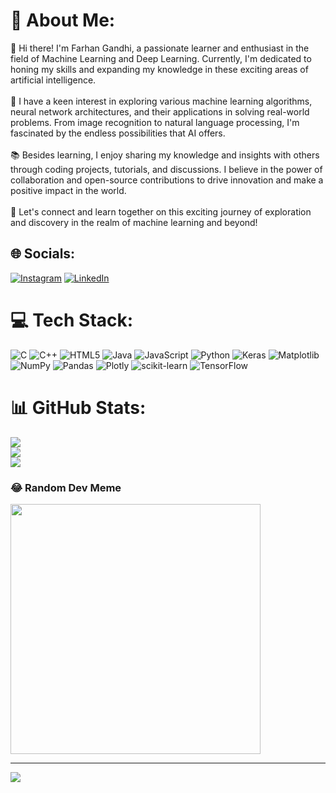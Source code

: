 # 💫 About Me:
👋 Hi there! I'm Farhan Gandhi, a passionate learner and enthusiast in the field of Machine Learning and Deep Learning. Currently, I'm dedicated to honing my skills and expanding my knowledge in these exciting areas of artificial intelligence.<br><br>🧠 I have a keen interest in exploring various machine learning algorithms, neural network architectures, and their applications in solving real-world problems. From image recognition to natural language processing, I'm fascinated by the endless possibilities that AI offers.<br><br>📚 Besides learning, I enjoy sharing my knowledge and insights with others through coding projects, tutorials, and discussions. I believe in the power of collaboration and open-source contributions to drive innovation and make a positive impact in the world.<br><br>🌟 Let's connect and learn together on this exciting journey of exploration and discovery in the realm of machine learning and beyond!


## 🌐 Socials:
[![Instagram](https://img.shields.io/badge/Instagram-%23E4405F.svg?logo=Instagram&logoColor=white)](https://instagram.com/farhan0351_) [![LinkedIn](https://img.shields.io/badge/LinkedIn-%230077B5.svg?logo=linkedin&logoColor=white)](https://linkedin.com/in/https://www.linkedin.com/in/farhan-gandhi-610544255/) 

# 💻 Tech Stack:
![C](https://img.shields.io/badge/c-%2300599C.svg?style=for-the-badge&logo=c&logoColor=white) ![C++](https://img.shields.io/badge/c++-%2300599C.svg?style=for-the-badge&logo=c%2B%2B&logoColor=white) ![HTML5](https://img.shields.io/badge/html5-%23E34F26.svg?style=for-the-badge&logo=html5&logoColor=white) ![Java](https://img.shields.io/badge/java-%23ED8B00.svg?style=for-the-badge&logo=openjdk&logoColor=white) ![JavaScript](https://img.shields.io/badge/javascript-%23323330.svg?style=for-the-badge&logo=javascript&logoColor=%23F7DF1E) ![Python](https://img.shields.io/badge/python-3670A0?style=for-the-badge&logo=python&logoColor=ffdd54) ![Keras](https://img.shields.io/badge/Keras-%23D00000.svg?style=for-the-badge&logo=Keras&logoColor=white) ![Matplotlib](https://img.shields.io/badge/Matplotlib-%23ffffff.svg?style=for-the-badge&logo=Matplotlib&logoColor=black) ![NumPy](https://img.shields.io/badge/numpy-%23013243.svg?style=for-the-badge&logo=numpy&logoColor=white) ![Pandas](https://img.shields.io/badge/pandas-%23150458.svg?style=for-the-badge&logo=pandas&logoColor=white) ![Plotly](https://img.shields.io/badge/Plotly-%233F4F75.svg?style=for-the-badge&logo=plotly&logoColor=white) ![scikit-learn](https://img.shields.io/badge/scikit--learn-%23F7931E.svg?style=for-the-badge&logo=scikit-learn&logoColor=white) ![TensorFlow](https://img.shields.io/badge/TensorFlow-%23FF6F00.svg?style=for-the-badge&logo=TensorFlow&logoColor=white)
# 📊 GitHub Stats:
![](https://github-readme-stats.vercel.app/api?username=FFFarhan&theme=dark&hide_border=false&include_all_commits=false&count_private=false)<br/>
![](https://github-readme-streak-stats.herokuapp.com/?user=FFFarhan&theme=dark&hide_border=false)<br/>
![](https://github-readme-stats.vercel.app/api/top-langs/?username=FFFarhan&theme=dark&hide_border=false&include_all_commits=false&count_private=false&layout=compact)

### 😂 Random Dev Meme
<img src='https://randommeme-five.vercel.app/' style="height: 400px;"/>

---
[![](https://visitcount.itsvg.in/api?id=FFFarhan&icon=0&color=0)](https://visitcount.itsvg.in)

<!-- Proudly created with GPRM ( https://gprm.itsvg.in ) -->
